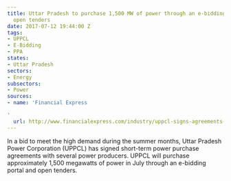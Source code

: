 ```yaml
---
title: Uttar Pradesh to purchase 1,500 MW of power through an e-bidding portal and
  open tenders
date: 2017-07-12 19:44:00 Z
tags:
- UPPCL
- E-Bidding
- PPA
states:
- Uttar Pradesh
sectors:
- Energy
subsectors:
- Power
sources:
- name: 'Financial Express

'
  url: http://www.financialexpress.com/industry/uppcl-signs-agreements-to-buy-1500-mw-power-for-summer/752986/
---
```


In a bid to meet the high demand during the summer months, Uttar Pradesh Power Corporation (UPPCL) has signed short-term power purchase agreements with several power producers. UPPCL will purchase approximately 1,500 megawatts of power in July through an e-bidding portal and open tenders.
